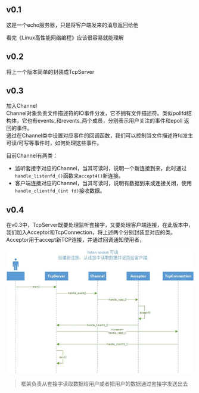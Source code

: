 ## v0.1

这是一个echo服务器，只是将客户端发来的消息返回给他  

看完《Linux高性能网络编程》应该很容易就能理解

## v0.2
将上一个版本简单的封装成TcpServer

## v0.3
加入Channel  
Channel对象负责文件描述符的IO事件分发，它不拥有文件描述符。类似pollfd结构体，它也有events_和revents_两个成员，分别表示用户关注的事件和epoll 返回的事件。  
通过在Channel类中设置对应事件的回调函数，我们可以控制当文件描述符fd发生可读/可写等事件时，如何处理这些事件。  

目前Channel有两类：
* 监听套接字对应的Channel，当其可读时，说明一个新连接到来，此时通过`handle_listenfd_()`函数来`accept4()`新连接。
* 客户端连接对应的Channel，当其可读时，说明有数据到来或连接关闭，使用`handle_clientfd_(int fd)`接收数据。

## v0.4
在v0.3中，TcpServer既要处理监听套接字，又要处理客户端连接，在此版本中，我们加入Acceptor和TcpConnection，将上述两个分别封装至对应的类。  
Acceptor用于accept新TCP连接，并通过回调通知使用者，

![](./picture/listen%E5%8F%AF%E8%AF%BB.jpg)

> 框架负责从套接字读取数据给用户或者把用户的数据通过套接字发送出去